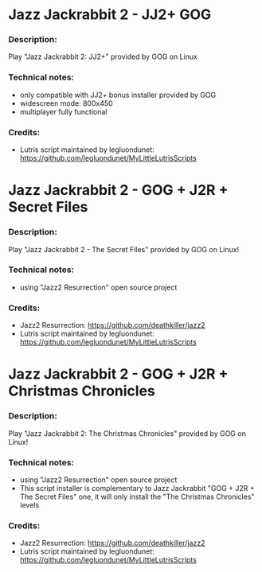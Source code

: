 # Jazz Jackrabbit 2 - JJ2+ GOG
### Description:
Play "Jazz Jackrabbit 2: JJ2+" provided by GOG on Linux
### Technical notes:
- only compatible with JJ2+ bonus installer provided by GOG
- widescreen mode: 800x450
- multiplayer fully functional
### Credits:
- Lutris script maintained by legluondunet: https://github.com/legluondunet/MyLittleLutrisScripts

# Jazz Jackrabbit 2 - GOG + J2R + Secret Files
### Description:
Play "Jazz Jackrabbit 2 - The Secret Files" provided by GOG on Linux!
### Technical notes:
- using "Jazz2 Resurrection" open source project
### Credits:
- Jazz2 Resurrection: https://github.com/deathkiller/jazz2
- Lutris script maintained by legluondunet: https://github.com/legluondunet/MyLittleLutrisScripts

# Jazz Jackrabbit 2 - GOG + J2R + Christmas Chronicles
### Description:
Play "Jazz Jackrabbit 2: The Christmas Chronicles" provided by GOG on Linux!
### Technical notes:
- using "Jazz2 Resurrection" open source project
- This script installer is complementary to Jazz Jackrabbit "GOG + J2R + The Secret Files" one, it will only install the "The Christmas Chronicles" levels
### Credits:
- Jazz2 Resurrection: https://github.com/deathkiller/jazz2
- Lutris script maintained by legluondunet: https://github.com/legluondunet/MyLittleLutrisScripts
